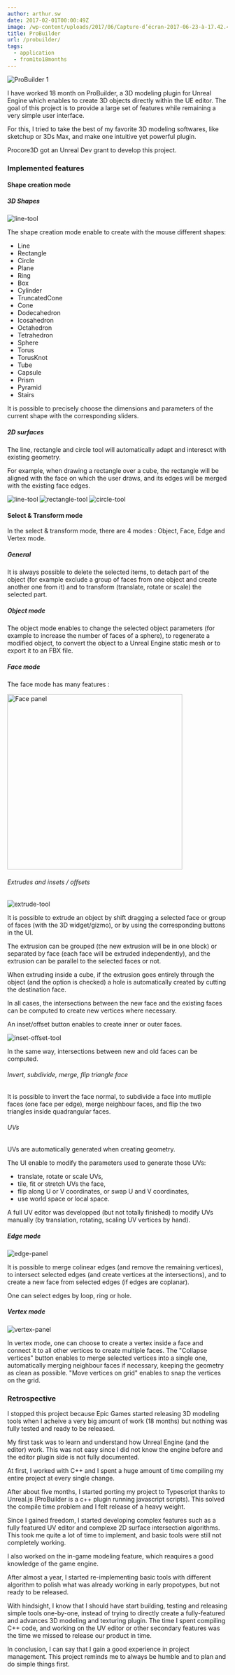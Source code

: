 ```yaml
---
author: arthur.sw
date: 2017-02-01T00:00:49Z
image: /wp-content/uploads/2017/06/Capture-d’écran-2017-06-23-à-17.42.44-thumb.png
title: ProBuilder
url: /probuilder/
tags:
  - application
  - from1to18months
---
```


![ProBuilder 1](/wp-content/uploads/2017/06/Capture-d’écran-2017-06-23-à-17.42.44.png)

I have worked 18 month on ProBuilder, a 3D modeling plugin for Unreal Engine which enables to create 3D objects directly within the UE editor. The goal of this project is to provide a large set of features while remaining a very simple user interface.

For this, I tried to take the best of my favorite 3D modeling softwares, like sketchup or 3Ds Max, and make one intuitive yet powerful plugin.

Procore3D got an Unreal Dev grant to develop this project.

### Implemented features

#### Shape creation mode

##### 3D Shapes

![line-tool](/images/probuilder/04-all-tool.jpg)

The shape creation mode enable to create with the mouse different shapes:

 - Line
 - Rectangle
 - Circle
 - Plane
 - Ring
 - Box
 - Cylinder
 - TruncatedCone
 - Cone
 - Dodecahedron
 - Icosahedron
 - Octahedron
 - Tetrahedron
 - Sphere
 - Torus
 - TorusKnot
 - Tube
 - Capsule
 - Prism
 - Pyramid
 - Stairs

It is possible to precisely choose the dimensions and parameters of the current shape with the corresponding sliders.

##### 2D surfaces

The line, rectangle and circle tool will automatically adapt and interesct with existing geometry. 

For example, when drawing a rectangle over a cube, the rectangle will be aligned with the face on which the user draws, and its edges will be merged with the existing face edges.

![line-tool](/images/probuilder/00-line-tool.jpg)
![rectangle-tool](/images/probuilder/01-rectangle-tool.jpg)
![circle-tool](/images/probuilder/02-circle-tool.jpg)

#### Select & Transform mode

In the select & transform mode, there are 4 modes : Object, Face, Edge and Vertex mode.

##### General

It is always possible to delete the selected items, to detach part of the object (for example exclude a group of faces from one object and create another one from it) and to transform (translate, rotate or scale) the selected part.

##### Object mode

The object mode enables to change the selected object parameters (for example to increase the number of faces of a sphere), to regenerate a modified object, to convert the object to a Unreal Engine static mesh or to export it to an FBX file.

##### Face mode

The face mode has many features : 

<img style="width: 400px" src="/images/probuilder/08-panel.png" alt="Face panel">

###### Extrudes and insets / offsets

![extrude-tool](/images/probuilder/06-extrude-group-tool.jpg)

It is possible to extrude an object by shift dragging a selected face or group of faces (with the 3D widget/gizmo), or by using the corresponding buttons in the UI.

The extrusion can be grouped (the new extrusion will be in one block) or separated by face (each face will be extruded independently), and the extrusion can be parallel to the selected faces or not.

When extruding inside a cube, if the extrusion goes entirely through the object (and the option is checked) a hole is automatically created by cutting the destination face.

In all cases, the intersections between the new face and the existing faces can be computed to create new vertices where necessary.

An inset/offset button enables to create inner or outer faces.

![inset-offset-tool](/images/probuilder/07-inset-offset-tool.jpg)

In the same way, intersections between new and old faces can be computed.

###### Invert, subdivide, merge, flip triangle face

It is possible to invert the face normal, to subdivide a face into mutliple faces (one face per edge), merge neighbour faces, and flip the two triangles inside quadrangular faces.

###### UVs

UVs are automatically generated when creating geometry. 

The UI enable to modify the parameters used to generate those UVs:

 - translate, rotate or scale UVs,
 - tile, fit or stretch UVs the face,
 - flip along U or V coordinates, or swap U and V coordinates,
 - use world space or local space.

A full UV editor was developped (but not totally finished) to modify UVs manually (by translation, rotating, scaling UV vertices by hand).

##### Edge mode

![edge-panel](/images/probuilder/09-panel-edge.PNG)

It is possible to merge colinear edges (and remove the remaining vertices), to intersect selected edges (and create vertices at the intersections), and to create a new face from selected edges (if edges are coplanar).

One can select edges by loop, ring or hole.

##### Vertex mode

![vertex-panel](/images/probuilder/11-panel-vertex.PNG)

In vertex mode, one can choose to create a vertex inside a face and connect it to all other vertices to create multiple faces.
The "Collapse vertices" button enables to merge selected vertices into a single one, automatically merging neighbour faces if necessary, keeping the geometry as clean as possible.
"Move vertices on grid" enables to snap the vertices on the grid.

### Retrospective

I stopped this project because Epic Games started releasing 3D modeling tools when I acheive a very big amount of work (18 months) but nothing was fully tested and ready to be released.

My first task was to learn and understand how Unreal Engine (and the editor) work. This was not easy since I did not know the engine before and the editor plugin side is not fully documented.

At first, I worked with C++ and I spent a huge amount of time compiling my entire project at every single change. 

After about five months, I started porting my project to Typescript thanks to Unreal.js (ProBuilder is a c++ plugin running javascript scripts). This solved the compile time problem and I felt release of a heavy weight.

Since I gained freedom, I started developing complex features such as a fully featured UV editor and complexe 2D surface intersection algorithms. This took me quite a lot of time to implement, and basic tools were still not completely working.

I also worked on the in-game modeling feature, which reaquires a good knowledge of the game engine.

After almost a year, I started re-implementing basic tools with different algorithm to polish what was already working in early propotypes, but not ready to be released.

With hindsight, I know that I should have start building, testing and releasing simple tools one-by-one, instead of trying to directly create a fully-featured and advances 3D modeling and texturing plugin. The time I spent compiling C++ code, and working on the UV editor or other secondary features was the time we missed to release our product in time.

In conclusion, I can say that I gain a good experience in project management. This project reminds me to always be humble and to plan and do simple things first.